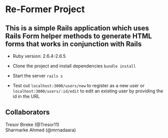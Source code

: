# Re-Former Project

## This is a simple Rails application which uses Rails Form helper methods to generate HTML forms that works in conjunction with Rails

* Ruby version: 2.6.4-2.6.5

* Clone the project and install dependencies ``` bundle install ```

* Start the server ``` rails s ```

* Test out ``` localhost:3000/users/new ``` to register as a new user
 or ``` localhost:3000/users/:id/edit ``` to edit an existing user by providing the id in the URL

## Collaborators

Tresor Bireke (@Tresor11) <br>
Sharmarke Ahmed (@mrnadaara)
